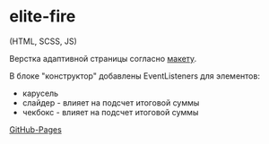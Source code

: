 # elite-fire

(HTML, SCSS, JS)

Верстка адаптивной страницы согласно [макету](app/layout/).

В блоке "конструктор" добавлены EventListeners для элементов:
- карусель
- слайдер - влияет на подсчет итоговой суммы
- чекбокс  - влияет на подсчет итоговой суммы

[GitHub-Pages](https://safym.github.io/elite-fire/)
